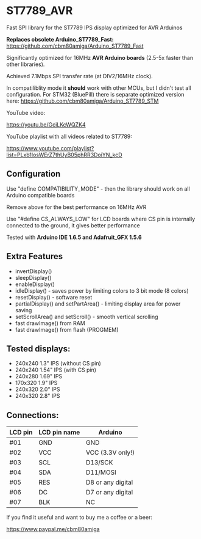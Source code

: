 # ST7789_AVR
Fast SPI library for the ST7789 IPS display optimized for AVR Arduinos

**Replaces obsolete Arduino_ST7789_Fast:** https://github.com/cbm80amiga/Arduino_ST7789_Fast

Significantly optimized for 16MHz **AVR Arduino boards** (2.5-5x faster than other libraries).

Achieved 7.1Mbps SPI transfer rate (at DIV2/16MHz clock).

In compatiliblity mode it **should** work with other MCUs, but I didn't test all configuration. For STM32 (BluePill) there is separate optimized version here: https://github.com/cbm80amiga/Arduino_ST7789_STM

YouTube video:

https://youtu.be/GciLKcWQZK4

YouTube playlist with all videos related to ST7789:

https://www.youtube.com/playlist?list=PLxb1losWErZ7thUyB05phRR3DoiYN_kcD

## Configuration

Use "define COMPATIBILITY_MODE" - then the library should work on all Arduino compatible boards

Remove above for the best performance on 16MHz AVR

Use "#define CS_ALWAYS_LOW" for LCD boards where CS pin is internally connected to the ground, it gives better performance

Tested with **Arduino IDE 1.6.5 and Adafruit_GFX 1.5.6**

## Extra Features
- invertDisplay()
- sleepDisplay()
- enableDisplay()
- idleDisplay() - saves power by limiting colors to 3 bit mode (8 colors)
- resetDisplay() - software reset
- partialDisplay() and setPartArea() - limiting display area for power saving
- setScrollArea() and setScroll() - smooth vertical scrolling
- fast drawImage() from RAM
- fast drawImage() from flash (PROGMEM)

## Tested displays:
- 240x240 1.3" IPS (without CS pin)
- 240x240 1.54" IPS (with CS pin)
- 240x280 1.69" IPS
- 170x320 1.9" IPS
- 240x320 2.0" IPS
- 240x320 2.8" IPS

## Connections:

|LCD pin|LCD pin name|Arduino|
|--|--|--|
 |#01| GND| GND|
 |#02| VCC |VCC (3.3V only!)|
 |#03| SCL |D13/SCK|
 |#04| SDA|D11/MOSI|
 |#05| RES|D8 or any digital|
 |#06| DC|D7 or any digital|
 |#07| BLK | NC|


If you find it useful and want to buy me a coffee or a beer:

https://www.paypal.me/cbm80amiga
